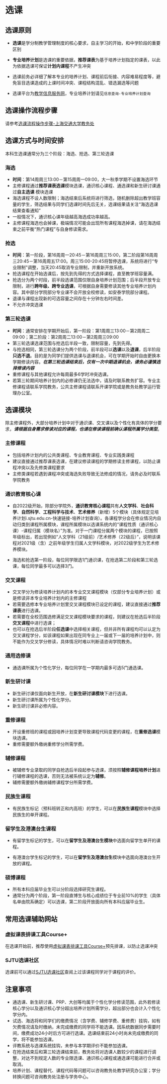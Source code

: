 # 选课

## 选课原则

- **选课**是学分制教学管理制度的核心要求，自主学习的开始，和中学阶段的重要区别

- **专业培养计划**是选课的重要依据，**推荐课表**为基于培养计划指定的课表，以此为依据选课可保证**计划内课程**不产生冲突

- 选课前务必详细了解本专业的培养计划、课程前后衔接、内容难易程度等，避免盲目选课造成的上课时间冲突、课程结构混乱、错选漏选等问题

- 选课平台为[教学信息服务网](https://i.sjtu.edu.cn/)，专业培养计划请见`信息查询-专业培养计划查询`

## 选课操作流程步骤

请参考[选课流程操作步骤-上海交通大学教务处](https://jwc.sjtu.edu.cn/info/1222/6510.htm)

## 选课方式与时间安排

本科生选课通常分为三个阶段：海选、抢选、第三轮选课

### 海选

- **时间**：第14周周三13:00－第15周周一09:00，大一秋季学期不设置海选环节
- 主修课程通过**推荐课表选课**模块选课，通识核心课程、通选课和新生研讨课通过**自主选课** 模块选课
- 海选课程不设人数限制；海选结束后系统将进行筛选，随机删除超出教学班容量的学生，筛选结果与同学们选课时间先后无关，选课结果请关注“海选选课结果查看通知”
- 一般情况下，通识核心课年级越高海选成功率越高。
- 主修课程海选也会掉课，极端情况可能会出现所有课程海选掉课，请在海选结束之前平衡“热门课程”与自身修读需求。

### 抢选

- **时间**：第一阶段，第16周周一20:45－第16周周三15:00，第二阶段第16周周三20:45－第16周周五17:00。周三15:00-20:45将暂停选课，系统将进行“专业限制”调整，当天20:45取消专业限制，并重新开放系统。
- 抢选课程在开始选课后，按先到先得的方式选择课程，直至教学班容量满。
- 抢选分为两个时段，前半段选课范围仅限自身培养计划范围；后半段开放专业限制，进行**跨年级、跨专业选课**，可根据自身需要修读其他专业培养计划内容。其中部分学院部分专业课不会开放全校修读，如安泰学院部分课程。
- 退课与课程出现新的可选容量之间存在十分钟左右时间差。
- 不允许冲突选课

### 第三轮选课

- **时间**：通常安排在学期开始后，第一阶段：第1周周三13:00－第2周周二09:00；第二阶段：第2周周二13:00－第2周周三09:00
- 第三轮选课选课范围与抢选后半段一致，限制容量，先到先得。
- 与抢选相同，第三轮选课分为两个阶段，前半段可以**选课**以及**退课**，后半阶段**只选不退**。目的是为同学们提供选课与退课机会，可在学期开始时自由更换本学期修读内容。***在第三轮选课结束后，仅有一次中期退课机会，请务必谨慎选择修读内容***
- 重修课程与其他课程允许每周最多6学时冲突选课。
- 若第三轮期间培养计划内的必修课仍无法选中，请及时联系教务扩容。专业主修课程请联系学院教务，公共主修课程请联系开课学院或是教务处教学运行管理办公室。

## 选课模块

除主修课程外，大部分培养计划中对于通识课、交叉课以及个性化有具体的学分要求，***请根据自身需求修读对应的课程，也请在修读课程前确认课程所属学分类型***。

### 主修课程

- 包括培养计划内的公共类课程、专业教育课程、专业实践类课程
- 建议直接通过推荐课表选课，在建议修读课程的学期修读主修课程，以防止课程冲突以及先修类课程要求
- 主修类课程若遇到课程冲突或海选失败导致无法修成的情况，请务必及时联系学院教务

### 通识教育核心课

- 自2022级开始，除部分学院外，**通识教育核心课程**共有**人文学科**、**社会科学**、**自然科学**、**工程科学与技术**、**艺术修养**（新增）5个模块（具体规定见培养计划i.sjtu.edu.cn-快速链接-培养计划查询）。各课程学分会在修业情况内自动归类到课程所属模块，课程所属模块以选课系统内的“课程性质（通识核心课）-课程归属（模块名）”为准。对于一门课程分属两个模块的课程，已按照年级标出，若出现例如“人文学科（21级前）/艺术修养（22级后）”，说明该课程对2021级（含）之前年级学生归属人文学科模块，对2022级学生为艺术修养模块。

- 海选和抢选第一阶段，每位同学限选1门通识课，在抢选第二阶段和第三轮选课，每位同学最多可以选择3门。

### 交叉课程

- 交叉学分为修读培养计划内的本专业交叉课程模块（仅部分专业培养计划）或是修读非本专业培养计划内的主修课程
- 若需要选修本专业培养计划里交叉课程模块已设定的课程，建议直接通过**推荐课表**进行选课。
- 若需要在全校范围选修满足交叉课程模块要求的课程，则建议在抢选后半阶段**交叉课程**中进行选课；
- 也可以在抢选后半阶段**任选课**中选择相关课程，但并非所有课程均可以认定为交叉课程学分，如该课程如果出现在同专业上一届或下一届的培养计划中，则不能作为交叉学分修读，具体情况时难以判断请咨询学院教务。

### 通用选修课

- 通选课所属为个性化学分，每位同学在一学期内最多可选5门通选课。

### 新生研讨课

- 新生研讨课仅面向新生开放，在**新生研讨课模块**下进行选课。
- 新生研讨课所属为个性化学分。
- 新生研讨课非必修内容。

### 重修课程

- 开设重修班的课程或因培养计划变更导致课程代码变更的课程，在**重修选课**模块选课。
- 重修需要额外缴纳重修学分所需学费。

### 辅修课程

- 被辅修专业录取的同学自抢选后半段起参与选课，须按照**辅修课程培养计划**进行辅修课程的选课，否则无法被系统认定为**辅修**。
- 辅修需要额外缴纳辅修课程学分所需学费。

### 民族生课程

- 有民族生标记（预科班转正和内高班）的学生，可以在**民族生课程**模块中选择民族生的单开课程。

### 留学生及港澳台生课程

- 有留学生标记的学生，可以在**留学生及港澳台生模块**中选面向留学生单开的课程。

- 有港澳台学生标记的学生，可以在**留学生及港澳台生**模块中选面向港澳台生开放的课程。

### 硕博课程

- 所有本科应届毕业生可以分阶段选择研究生课程。
- 通常分为两个阶段，第一阶段直博生与核心成绩位于专业前10%的学生（具体名单由院系确定）可以选课，第二阶段开放面向所有本科应届毕业生。

## 常用选课辅助网站

### 虚拟课表排课工具Course+

在选课开始前，推荐使用[虚拟课表排课工具Course+](https://geek.sjtu.edu.cn/course-plus)预先排课，以防止选课冲突

### SJTU选课社区

选课前可以通过[SJTU选课社区](https://course.sjtu.plus/)查阅上过该课程同学对于课程的评价。

## 注意事项

- 通选课、新生研讨课、PRP、大创等均属于个性化学分修读范围，此外若修读核心学分以及通识核心学分超出培养计划所需学分，超出部分也会计入个性化学分内。
- 试选、海选将和同学们的缴费情况（含学费、辅修学费、重修费）挂钩，如有欠费情况请及时缴纳，未完成缴费的同学将不能选课。因系统数据同步需要时间，缴费成功24小时后方可进行选课。选课结束前24小时尚未完成缴费的同学，将不能参加选课。
- 评教系统与选课系统挂钩，未参与本学期评价不能参加选课。
- 在抢选结束后和第三轮选课结束前，教务处将对选课人数较少的课程进行调整，对达不到规定人数的专业限选课、通识核心课程或通选课可能进行合并或取消。
- 培养计划、课程替代、课程代码等问题可以咨询教务处教学研究办公室；学分转换问题可咨询教务处注册与学务中心。
